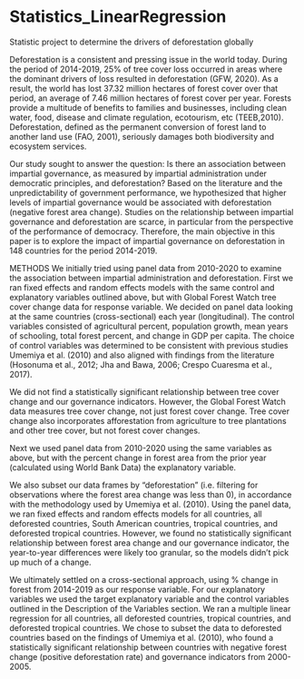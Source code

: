 # Statistics_LinearRegression
Statistic project to determine the drivers of deforestation globally


Deforestation is a consistent and pressing issue in the world today. During the period of 2014-2019, 25% of tree cover loss occurred in areas where the dominant drivers of loss resulted in deforestation (GFW, 2020). As a result, the world has lost 37.32 million hectares of forest cover over that period, an average of 7.46 million hectares of forest cover per year. Forests provide a multitude of benefits to families and businesses, including clean water, food, disease and climate regulation, ecotourism, etc (TEEB,2010). Deforestation, defined as the permanent conversion of forest land to another land use (FAO, 2001), seriously damages both biodiversity and ecosystem services.

Our study sought to answer the question: Is there an association between impartial governance, as measured by impartial administration under democratic principles, and deforestation? Based on the literature and the unpredictability of government performance, we hypothesized that higher levels of impartial governance would be associated with deforestation (negative forest area change). Studies on the relationship between impartial governance and deforestation are scarce, in particular from the perspective of the performance of democracy. Therefore, the main objective in this paper is to explore the impact of impartial governance on deforestation in 148 countries for the period 2014-2019.


METHODS
We initially tried using panel data from 2010-2020 to examine the association between impartial administration and deforestation. First we ran fixed effects and random effects models with the same control and explanatory variables outlined above, but with Global Forest Watch tree cover change data for response variable. We decided on panel data looking at the same countries (cross-sectional) each year (longitudinal). The control variables consisted of agricultural percent, population growth, mean years of schooling, total forest percent, and change in GDP per capita. The choice of control variables was determined to be consistent with previous studies Umemiya et al. (2010) and also aligned with findings from the literature (Hosonuma et al., 2012; Jha and Bawa, 2006; Crespo Cuaresma et al., 2017).

We did not find a statistically significant relationship between tree cover change and our governance indicators. However, the Global Forest Watch data measures tree cover change, not just forest cover change. Tree cover change also incorporates afforestation from agriculture to tree plantations and other tree cover, but not forest cover changes.

Next we used panel data from 2010-2020 using the same variables as above, but with the percent change in forest area from the prior year (calculated using World Bank Data) the explanatory variable.

We also subset our data frames by “deforestation” (i.e. filtering for observations where the forest area change was less than 0), in accordance with the methodology used by Umemiya et al. (2010). Using the panel data, we ran fixed effects and random effects models for all countries, all deforested countries, South American countries, tropical countries, and deforested tropical countries. However, we found no statistically significant relationship between forest area change and our governance indicator, the year-to-year differences were likely too granular, so the models didn’t pick up much of a change.

We ultimately settled on a cross-sectional approach, using % change in forest from 2014-2019 as our response variable. For our explanatory variables we used the target explanatory variable and the control variables outlined in the Description of the Variables section. We ran a multiple linear regression for all countries, all deforested countries, tropical countries, and deforested tropical countries. We chose to subset the data to deforested countries based on the findings of Umemiya et al. (2010), who found a statistically significant relationship between countries with negative forest change (positive deforestation rate) and governance indicators from 2000-2005.


